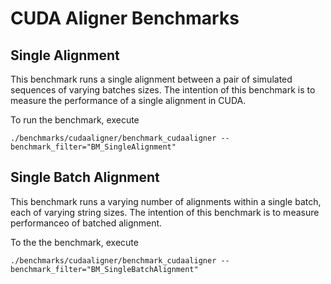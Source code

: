 # CUDA Aligner Benchmarks

## Single Alignment
This benchmark runs a single alignment between a pair of simulated sequences
of varying batches sizes. The intention of this benchmark is to measure the performance
of a single alignment in CUDA.

To run the benchmark, execute
```
./benchmarks/cudaaligner/benchmark_cudaaligner --benchmark_filter="BM_SingleAlignment"
```

## Single Batch Alignment
This benchmark runs a varying number of alignments within a single batch, each of varying string
sizes. The intention of this benchmark is to measure performanceo of batched alignment.

To the the benchmark, execute
```
./benchmarks/cudaaligner/benchmark_cudaaligner --benchmark_filter="BM_SingleBatchAlignment"
```
